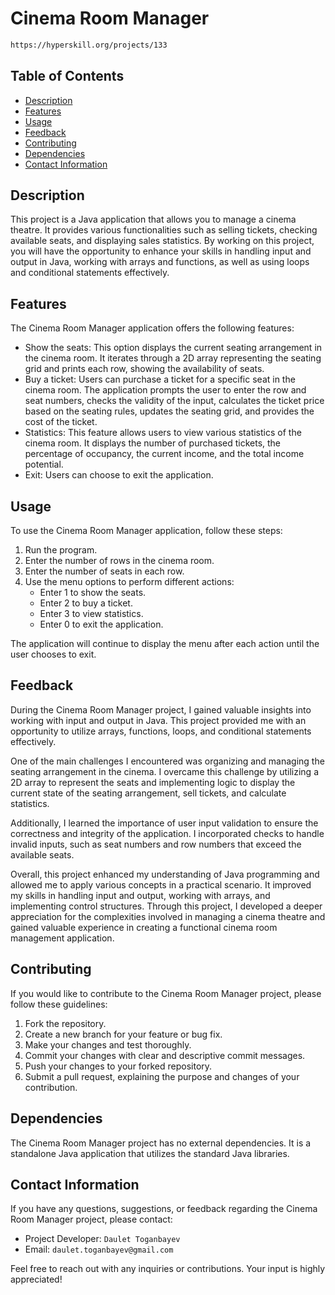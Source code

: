 # Cinema Room Manager
```html
https://hyperskill.org/projects/133
```

## Table of Contents
- [Description](#description)
- [Features](#features)
- [Usage](#usage)
- [Feedback](#feedback)
- [Contributing](#contributing)
- [Dependencies](#dependencies)
- [Contact Information](#contact-information)

## Description

This project is a Java application that allows you to manage a cinema theatre. It provides various functionalities such as selling tickets, checking available seats, and displaying sales statistics. By working on this project, you will have the opportunity to enhance your skills in handling input and output in Java, working with arrays and functions, as well as using loops and conditional statements effectively.

## Features
The Cinema Room Manager application offers the following features:

- Show the seats: This option displays the current seating arrangement in the cinema room. It iterates through a 2D array representing the seating grid and prints each row, showing the availability of seats.
- Buy a ticket: Users can purchase a ticket for a specific seat in the cinema room. The application prompts the user to enter the row and seat numbers, checks the validity of the input, calculates the ticket price based on the seating rules, updates the seating grid, and provides the cost of the ticket.
- Statistics: This feature allows users to view various statistics of the cinema room. It displays the number of purchased tickets, the percentage of occupancy, the current income, and the total income potential.
- Exit: Users can choose to exit the application.

## Usage
To use the Cinema Room Manager application, follow these steps:
1. Run the program.
2. Enter the number of rows in the cinema room.
3. Enter the number of seats in each row.
4. Use the menu options to perform different actions:
   - Enter 1 to show the seats.
   - Enter 2 to buy a ticket.
   - Enter 3 to view statistics.
   - Enter 0 to exit the application.

The application will continue to display the menu after each action until the user chooses to exit.

## Feedback
During the Cinema Room Manager project, I gained valuable insights into working with input and output in Java. This project provided me with an opportunity to utilize arrays, functions, loops, and conditional statements effectively.

One of the main challenges I encountered was organizing and managing the seating arrangement in the cinema. I overcame this challenge by utilizing a 2D array to represent the seats and implementing logic to display the current state of the seating arrangement, sell tickets, and calculate statistics.

Additionally, I learned the importance of user input validation to ensure the correctness and integrity of the application. I incorporated checks to handle invalid inputs, such as seat numbers and row numbers that exceed the available seats.

Overall, this project enhanced my understanding of Java programming and allowed me to apply various concepts in a practical scenario. It improved my skills in handling input and output, working with arrays, and implementing control structures. Through this project, I developed a deeper appreciation for the complexities involved in managing a cinema theatre and gained valuable experience in creating a functional cinema room management application.

## Contributing
If you would like to contribute to the Cinema Room Manager project, please follow these guidelines:

1. Fork the repository.
2. Create a new branch for your feature or bug fix.
3. Make your changes and test thoroughly.
4. Commit your changes with clear and descriptive commit messages.
5. Push your changes to your forked repository.
6. Submit a pull request, explaining the purpose and changes of your contribution.

## Dependencies
The Cinema Room Manager project has no external dependencies. It is a standalone Java application that utilizes the standard Java libraries.

## Contact Information
If you have any questions, suggestions, or feedback regarding the Cinema Room Manager project, please contact:
- Project Developer: ```Daulet Toganbayev```
- Email: ```daulet.toganbayev@gmail.com```

Feel free to reach out with any inquiries or contributions. Your input is highly appreciated!
